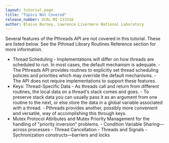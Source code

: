 ```yaml
---
layout: tutorial_page 
title: "Topics Not Covered"
release_number: UCRL-MI-133316
author: Blaise Barney, Lawrence Livermore National Laboratory
---
```

Several features of the Pthreads API are not covered in this tutorial. These are listed below. See the Pthread Library Routines Reference section for more information.

- Thread Scheduling
      - Implementations will differ on how threads are scheduled to run. In most cases, the default mechanism is adequate.
      - The Pthreads API provides routines to explicitly set thread scheduling policies and priorities which may override the default mechanisms.
      - The API does not require implementations to support these features.
- Keys: Thread-Specific Data
      - As threads call and return from different routines, the local data on a thread's stack comes and goes.
      - To preserve stack data you can usually pass it as an argument from one routine to the next, or else store the data in a global variable associated with a thread.
      - Pthreads provides another, possibly more convenient and versatile, way of accomplishing this through keys.
- Mutex Protocol Attributes and Mutex Priority Management for the handling of "priority inversion" problems.
      - Condition Variable Sharing—across processes
      - Thread Cancellation
      - Threads and Signals
      - Sychronization constructs—barriers and locks
